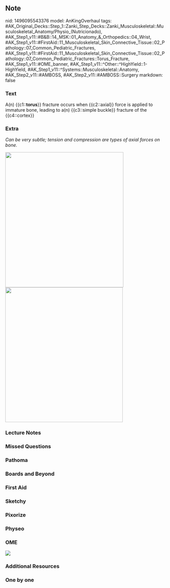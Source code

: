 ## Note
nid: 1496095543376
model: AnKingOverhaul
tags: #AK_Original_Decks::Step_1::Zanki_Step_Decks::Zanki_Musculoskeletal::Musculoskeletal_Anatomy/Physio_(Nutricionado), #AK_Step1_v11::#B&B::14_MSK::01_Anatomy_&_Orthopedics::04_Wrist, #AK_Step1_v11::#FirstAid::11_Musculoskeletal_Skin_Connective_Tissue::02_Pathology::07_Common_Pediatric_Fractures, #AK_Step1_v11::#FirstAid::11_Musculoskeletal_Skin_Connective_Tissue::02_Pathology::07_Common_Pediatric_Fractures::Torus_Fracture, #AK_Step1_v11::#OME_banner, #AK_Step1_v11::^Other::^HighYield::1-HighYield, #AK_Step1_v11::^Systems::Musculoskeletal::Anatomy, #AK_Step2_v11::#AMBOSS, #AK_Step2_v11::#AMBOSS::Surgery
markdown: false

### Text
A(n) {{c1::<b>torus</b>}} fracture occurs when {{c2::axial}} force
is applied to immature bone, leading to a(n) {{c3::simple buckle}}
fracture of the {{c4::cortex}}

### Extra
<i>Can be very subtle; tension and compression are types of axial
forces on bone.</i>
<div><img src="paste-34578781700097.jpg" class="" style=
"width: 371px; height: 424px;"><img src="paste-34819299868673.jpg"
class="" style="width: 369px; height: 423px;"></div>

### Lecture Notes


### Missed Questions


### Pathoma


### Boards and Beyond


### First Aid


### Sketchy


### Pixorize


### Physeo


### OME
<div class="ome-widget">
  <a href="https://onlinemeded.org?ref=anki"><img src=
  "_OME_AnkiFlashcards_General_3.png"></a>
</div>

### Additional Resources


### One by one

